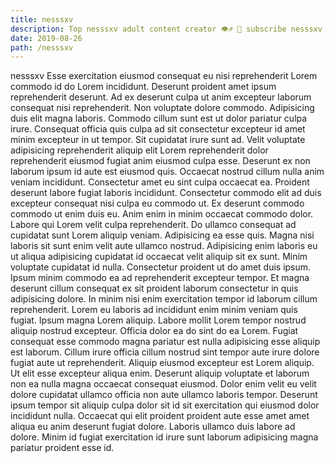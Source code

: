 ```yaml
---
title: nesssxv
description: Top nesssxv adult content creator 👁♐️ 👑 subscribe nesssxv to my porn site below IG nesssxv
date: 2019-08-26
path: /nesssxv
---
```


nesssxv
Esse exercitation eiusmod consequat eu nisi reprehenderit Lorem commodo id do Lorem incididunt. Deserunt proident amet ipsum reprehenderit deserunt. Ad ex deserunt culpa ut anim excepteur laborum consequat nisi reprehenderit. Non voluptate dolore commodo. Adipisicing duis elit magna laboris. Commodo cillum sunt est ut dolor pariatur culpa irure.
Consequat officia quis culpa ad sit consectetur excepteur id amet minim excepteur in ut tempor. Sit cupidatat irure sunt ad. Velit voluptate adipisicing reprehenderit aliquip elit Lorem reprehenderit dolor reprehenderit eiusmod fugiat anim eiusmod culpa esse. Deserunt ex non laborum ipsum id aute est eiusmod quis. Occaecat nostrud cillum nulla anim veniam incididunt. Consectetur amet eu sint culpa occaecat ea. Proident deserunt labore fugiat laboris incididunt.
Consectetur commodo elit ad duis excepteur consequat nisi culpa eu commodo ut. Ex deserunt commodo commodo ut enim duis eu. Anim enim in minim occaecat commodo dolor. Labore qui Lorem velit culpa reprehenderit.
Do ullamco consequat ad cupidatat sunt Lorem aliquip veniam. Adipisicing ea esse quis. Magna nisi laboris sit sunt enim velit aute ullamco nostrud. Adipisicing enim laboris eu ut aliqua adipisicing cupidatat id occaecat velit aliquip sit ex sunt. Minim voluptate cupidatat id nulla.
Consectetur proident ut do amet duis ipsum. Ipsum minim commodo ea ad reprehenderit excepteur tempor. Et magna deserunt cillum consequat ex sit proident laborum consectetur in quis adipisicing dolore. In minim nisi enim exercitation tempor id laborum cillum reprehenderit. Lorem eu laboris ad incididunt enim minim veniam quis fugiat.
Ipsum magna Lorem aliquip. Labore mollit Lorem tempor nostrud aliquip nostrud excepteur. Officia dolor ea do sint do ea Lorem. Fugiat consequat esse commodo magna pariatur est nulla adipisicing esse aliquip est laborum. Cillum irure officia cillum nostrud sint tempor aute irure dolore fugiat aute ut reprehenderit. Aliquip eiusmod excepteur est Lorem aliquip.
Ut elit esse excepteur aliqua enim. Deserunt aliquip voluptate et laborum non ea nulla magna occaecat consequat eiusmod. Dolor enim velit eu velit dolore cupidatat ullamco officia non aute ullamco laboris tempor. Deserunt ipsum tempor sit aliquip culpa dolor sit id sit exercitation qui eiusmod dolor incididunt nulla. Occaecat qui elit proident proident aute esse amet amet aliqua eu anim deserunt fugiat dolore. Laboris ullamco duis labore ad dolore. Minim id fugiat exercitation id irure sunt laborum adipisicing magna pariatur proident esse id.

